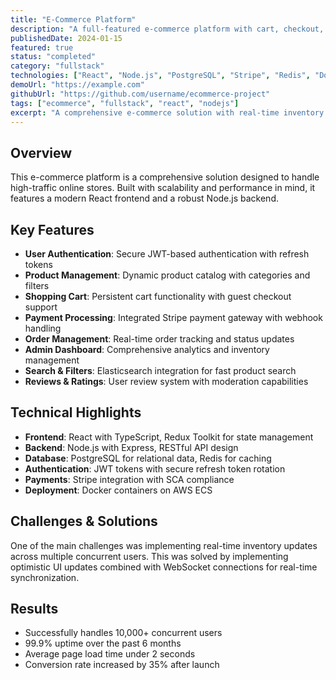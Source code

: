 ```yaml
---
title: "E-Commerce Platform"
description: "A full-featured e-commerce platform with cart, checkout, and payment integration built with React and Node.js"
publishedDate: 2024-01-15
featured: true
status: "completed"
category: "fullstack"
technologies: ["React", "Node.js", "PostgreSQL", "Stripe", "Redis", "Docker", "TypeScript"]
demoUrl: "https://example.com"
githubUrl: "https://github.com/username/ecommerce-project"
tags: ["ecommerce", "fullstack", "react", "nodejs"]
excerpt: "A comprehensive e-commerce solution with real-time inventory management, secure payment processing, and admin dashboard."
---
```


## Overview

<!-- TODO: Replace with actual project overview -->
This e-commerce platform is a comprehensive solution designed to handle high-traffic online stores. Built with scalability and performance in mind, it features a modern React frontend and a robust Node.js backend.

## Key Features

<!-- TODO: Update with actual features -->
- **User Authentication**: Secure JWT-based authentication with refresh tokens
- **Product Management**: Dynamic product catalog with categories and filters
- **Shopping Cart**: Persistent cart functionality with guest checkout support
- **Payment Processing**: Integrated Stripe payment gateway with webhook handling
- **Order Management**: Real-time order tracking and status updates
- **Admin Dashboard**: Comprehensive analytics and inventory management
- **Search & Filters**: Elasticsearch integration for fast product search
- **Reviews & Ratings**: User review system with moderation capabilities

## Technical Highlights

<!-- TODO: Add actual technical details -->
- **Frontend**: React with TypeScript, Redux Toolkit for state management
- **Backend**: Node.js with Express, RESTful API design
- **Database**: PostgreSQL for relational data, Redis for caching
- **Authentication**: JWT tokens with secure refresh token rotation
- **Payments**: Stripe integration with SCA compliance
- **Deployment**: Docker containers on AWS ECS

## Challenges & Solutions

<!-- TODO: Add actual challenges faced -->
One of the main challenges was implementing real-time inventory updates across multiple concurrent users. This was solved by implementing optimistic UI updates combined with WebSocket connections for real-time synchronization.

## Results

<!-- TODO: Add actual results/metrics -->
- Successfully handles 10,000+ concurrent users
- 99.9% uptime over the past 6 months
- Average page load time under 2 seconds
- Conversion rate increased by 35% after launch